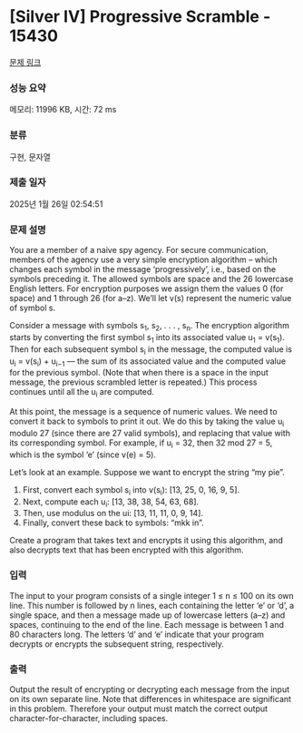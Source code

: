 # [Silver IV] Progressive Scramble - 15430 

[문제 링크](https://www.acmicpc.net/problem/15430) 

### 성능 요약

메모리: 11996 KB, 시간: 72 ms

### 분류

구현, 문자열

### 제출 일자

2025년 1월 26일 02:54:51

### 문제 설명

<p>You are a member of a naive spy agency. For secure communication, members of the agency use a very simple encryption algorithm – which changes each symbol in the message ‘progressively’, i.e., based on the symbols preceding it. The allowed symbols are space and the 26 lowercase English letters. For encryption purposes we assign them the values 0 (for space) and 1 through 26 (for a–z). We’ll let v(s) represent the numeric value of symbol s.</p>

<p>Consider a message with symbols s<sub>1</sub>, s<sub>2</sub>, . . . , s<sub>n</sub>. The encryption algorithm starts by converting the first symbol s<sub>1</sub> into its associated value u<sub>1</sub> = v(s<sub>1</sub>). Then for each subsequent symbol s<sub>i</sub> in the message, the computed value is u<sub>i</sub> = v(s<sub>i</sub>) + u<sub>i−1</sub> — the sum of its associated value and the computed value for the previous symbol. (Note that when there is a space in the input message, the previous scrambled letter is repeated.) This process continues until all the u<sub>i</sub> are computed.</p>

<p>At this point, the message is a sequence of numeric values. We need to convert it back to symbols to print it out. We do this by taking the value u<sub>i</sub> modulo 27 (since there are 27 valid symbols), and replacing that value with its corresponding symbol. For example, if u<sub>i</sub> = 32, then 32 mod 27 = 5, which is the symbol ‘e’ (since v(e) = 5).</p>

<p>Let’s look at an example. Suppose we want to encrypt the string “my pie”.</p>

<ol>
	<li>First, convert each symbol s<sub>i</sub> into v(s<sub>i</sub>): [13, 25, 0, 16, 9, 5].</li>
	<li>Next, compute each u<sub>i</sub>: [13, 38, 38, 54, 63, 68].</li>
	<li>Then, use modulus on the ui: [13, 11, 11, 0, 9, 14].</li>
	<li>Finally, convert these back to symbols: “mkk in”.</li>
</ol>

<p>Create a program that takes text and encrypts it using this algorithm, and also decrypts text that has been encrypted with this algorithm.</p>

### 입력 

 <p>The input to your program consists of a single integer 1 ≤ n ≤ 100 on its own line. This number is followed by n lines, each containing the letter ‘e’ or ‘d’, a single space, and then a message made up of lowercase letters (a–z) and spaces, continuing to the end of the line. Each message is between 1 and 80 characters long. The letters ‘d’ and ‘e’ indicate that your program decrypts or encrypts the subsequent string, respectively.</p>

### 출력 

 <p>Output the result of encrypting or decrypting each message from the input on its own separate line. Note that differences in whitespace are significant in this problem. Therefore your output must match the correct output character-for-character, including spaces.</p>

